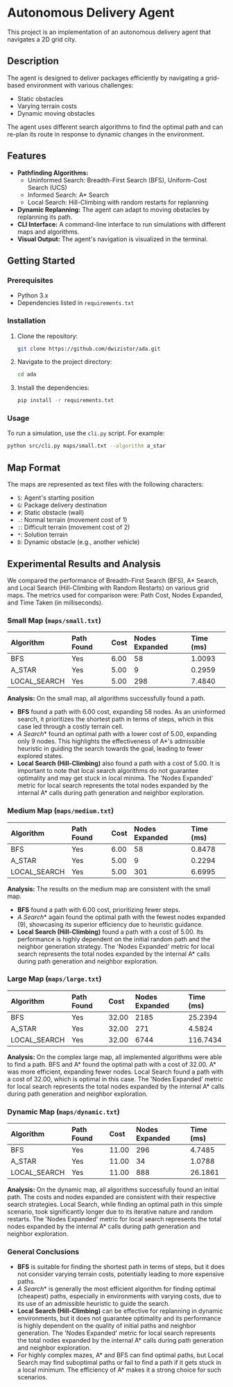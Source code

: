 # Autonomous Delivery Agent

This project is an implementation of an autonomous delivery agent that navigates a 2D grid city.

## Description

The agent is designed to deliver packages efficiently by navigating a grid-based environment with various challenges:
- Static obstacles
- Varying terrain costs
- Dynamic moving obstacles

The agent uses different search algorithms to find the optimal path and can re-plan its route in response to dynamic changes in the environment.

## Features

- **Pathfinding Algorithms:**
  - Uninformed Search: Breadth-First Search (BFS), Uniform-Cost Search (UCS)
  - Informed Search: A* Search
  - Local Search: Hill-Climbing with random restarts for replanning
- **Dynamic Replanning:** The agent can adapt to moving obstacles by replanning its path.
- **CLI Interface:** A command-line interface to run simulations with different maps and algorithms.
- **Visual Output:** The agent's navigation is visualized in the terminal.

## Getting Started

### Prerequisites

- Python 3.x
- Dependencies listed in `requirements.txt`

### Installation

1. Clone the repository:
   ```bash
   git clone https://github.com/dwizistor/ada.git
   ```
2. Navigate to the project directory:
   ```bash
   cd ada
   ```
3. Install the dependencies:
   ```bash
   pip install -r requirements.txt
   ```

### Usage

To run a simulation, use the `cli.py` script. For example:

```bash
python src/cli.py maps/small.txt --algorithm a_star
```

## Map Format

The maps are represented as text files with the following characters:

- `S`: Agent's starting position
- `G`: Package delivery destination
- `#`: Static obstacle (wall)
- `.`: Normal terrain (movement cost of 1)
- `:`: Difficult terrain (movement cost of 2)
- `*`: Solution terrain
- `D`: Dynamic obstacle (e.g., another vehicle)

## Experimental Results and Analysis

We compared the performance of Breadth-First Search (BFS), A* Search, and Local Search (Hill-Climbing with Random Restarts) on various grid maps. The metrics used for comparison were: Path Cost, Nodes Expanded, and Time Taken (in milliseconds).

### Small Map (`maps/small.txt`)

| Algorithm    | Path Found | Cost | Nodes Expanded | Time (ms) |
| :----------- | :--------- | :--- | :------------- | :-------- |
| BFS          | Yes        | 6.00 | 58             | 1.0093    |
| A_STAR       | Yes        | 5.00 | 9              | 0.2959    |
| LOCAL_SEARCH | Yes        | 5.00 | 298            | 7.4840    |

**Analysis:**
On the small map, all algorithms successfully found a path.
- **BFS** found a path with 6.00 cost, expanding 58 nodes. As an uninformed search, it prioritizes the shortest path in terms of steps, which in this case led through a costly terrain cell.
- **A* Search** found an optimal path with a lower cost of 5.00, expanding only 9 nodes. This highlights the effectiveness of A*'s admissible heuristic in guiding the search towards the goal, leading to fewer explored states.
- **Local Search (Hill-Climbing)** also found a path with a cost of 5.00. It is important to note that local search algorithms do not guarantee optimality and may get stuck in local minima. The 'Nodes Expanded' metric for local search represents the total nodes expanded by the internal A* calls during path generation and neighbor exploration.

### Medium Map (`maps/medium.txt`)

| Algorithm    | Path Found | Cost | Nodes Expanded | Time (ms) |
| :----------- | :--------- | :--- | :------------- | :-------- |
| BFS          | Yes        | 6.00 | 58             | 0.8478    |
| A_STAR       | Yes        | 5.00 | 9              | 0.2294    |
| LOCAL_SEARCH | Yes        | 5.00 | 301            | 6.6995    |

**Analysis:**
The results on the medium map are consistent with the small map.
- **BFS** found a path with 6.00 cost, prioritizing fewer steps.
- **A* Search** again found the optimal path with the fewest nodes expanded (9), showcasing its superior efficiency due to heuristic guidance.
- **Local Search (Hill-Climbing)** found a path with a cost of 5.00. Its performance is highly dependent on the initial random path and the neighbor generation strategy. The 'Nodes Expanded' metric for local search represents the total nodes expanded by the internal A* calls during path generation and neighbor exploration.

### Large Map (`maps/large.txt`)

| Algorithm    | Path Found | Cost  | Nodes Expanded | Time (ms) |
| :----------- | :--------- | :---- | :------------- | :-------- |
| BFS          | Yes        | 32.00 | 2185           | 25.2394   |
| A_STAR       | Yes        | 32.00 | 271            | 4.5824    |
| LOCAL_SEARCH | Yes        | 32.00 | 6744           | 116.7434  |

**Analysis:**
On the complex large map, all implemented algorithms were able to find a path. BFS and A* found the optimal path with a cost of 32.00. A* was more efficient, expanding fewer nodes. Local Search found a path with a cost of 32.00, which is optimal in this case. The 'Nodes Expanded' metric for local search represents the total nodes expanded by the internal A* calls during path generation and neighbor exploration.

### Dynamic Map (`maps/dynamic.txt`)

| Algorithm    | Path Found | Cost  | Nodes Expanded | Time (ms) |
| :----------- | :--------- | :---- | :------------- | :-------- |
| BFS          | Yes        | 11.00 | 296            | 4.7485    |
| A_STAR       | Yes        | 11.00 | 34             | 1.0788    |
| LOCAL_SEARCH | Yes        | 11.00 | 888            | 26.1861   |

**Analysis:**
On the dynamic map, all algorithms successfully found an initial path. The costs and nodes expanded are consistent with their respective search strategies. Local Search, while finding an optimal path in this simple scenario, took significantly longer due to its iterative nature and random restarts. The 'Nodes Expanded' metric for local search represents the total nodes expanded by the internal A* calls during path generation and neighbor exploration.

### General Conclusions

- **BFS** is suitable for finding the shortest path in terms of steps, but it does not consider varying terrain costs, potentially leading to more expensive paths.
- **A* Search** is generally the most efficient algorithm for finding optimal (cheapest) paths, especially in environments with varying costs, due to its use of an admissible heuristic to guide the search.
- **Local Search (Hill-Climbing)** can be effective for replanning in dynamic environments, but it does not guarantee optimality and its performance is highly dependent on the quality of initial paths and neighbor generation. The 'Nodes Expanded' metric for local search represents the total nodes expanded by the internal A* calls during path generation and neighbor exploration.
- For highly complex mazes, A* and BFS can find optimal paths, but Local Search may find suboptimal paths or fail to find a path if it gets stuck in a local minimum. The efficiency of A* makes it a strong choice for such scenarios.
